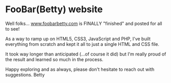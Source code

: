 FooBar(Betty) website
=========

Well folks... www.foobarbetty.com is FINALLY "finished" and posted for all to see! 

As a way to ramp up on HTML5, CSS3, JavaScript and PHP, I've built everything from scratch and kept it all to just a single HTML and CSS file. 

It took way longer than anticipated (...of course it did) but I'm really proud of the result and learned so much in the process.

Happy exploring and as always, please don't hesitate to reach out with suggestions.
Betty
